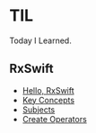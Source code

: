 # TIL
Today I Learned.


## RxSwift
* [Hello, RxSwift](https://github.com/Huhyukyung/TIL/tree/main/RxSwift/Hello%2C%20RxSwift)
* [Key Concepts](https://github.com/Huhyukyung/TIL/tree/main/RxSwift/Key%20Concepts)
* [Subjects](https://github.com/Huhyukyung/TIL/tree/main/RxSwift/Subjects)
* [Create Operators](https://github.com/Huhyukyung/TIL/tree/main/RxSwift/04.Create%20Operators)

